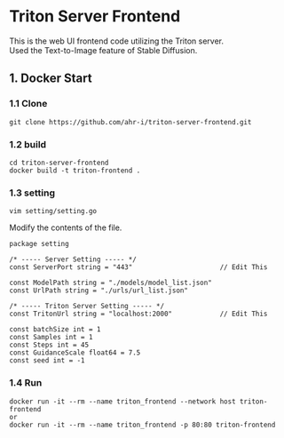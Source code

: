 # Triton Server Frontend
This is the web UI frontend code utilizing the Triton server.  
Used the Text-to-Image feature of Stable Diffusion.   

## 1. Docker Start
### 1.1 Clone
```
git clone https://github.com/ahr-i/triton-server-frontend.git
```

### 1.2 build
```
cd triton-server-frontend
docker build -t triton-frontend .
```

### 1.3 setting
```
vim setting/setting.go
```
Modify the contents of the file.   
```
package setting

/* ----- Server Setting ----- */
const ServerPort string = "443"                      // Edit This

const ModelPath string = "./models/model_list.json"
const UrlPath string = "./urls/url_list.json"

/* ----- Triton Server Setting ----- */
const TritonUrl string = "localhost:2000"            // Edit This

const batchSize int = 1
const Samples int = 1
const Steps int = 45
const GuidanceScale float64 = 7.5
const seed int = -1
```

### 1.4 Run
```
docker run -it --rm --name triton_frontend --network host triton-frontend
or
docker run -it --rm --name triton_frontend -p 80:80 triton-frontend
```
